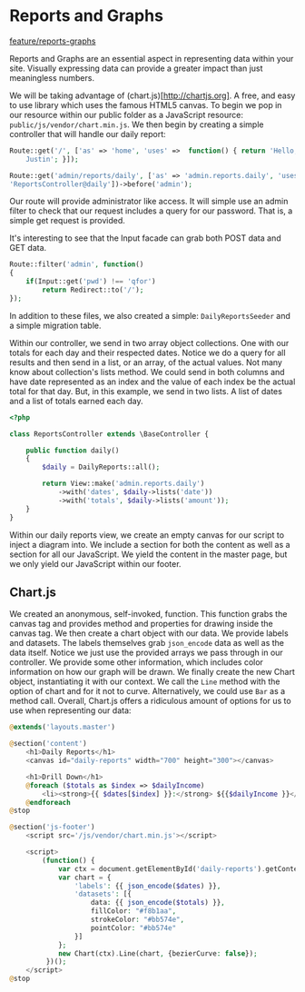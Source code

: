 Reports and Graphs
==================

[feature/reports-graphs](https://github.com/KLVTZ/Laracasts/tree/feature/reports-graphs)

Reports and Graphs are an essential aspect in representing data within your
site. Visually expressing data can provide a greater impact than just
meaningless numbers.

We will be taking advantage of (chart.js)[http://chartjs.org]. A free, and easy
to use library which uses the famous HTML5 canvas. To begin we pop in our
resource within our public folder as a JavaScript resource:
`public/js/vendor/chart.min.js`. We then begin by creating a simple controller
that will handle our daily report:

```php
Route::get('/', ['as' => 'home', 'uses' =>  function() { return 'Hello,
	Justin'; }]);

Route::get('admin/reports/daily', ['as' => 'admin.reports.daily', 'uses' =>
'ReportsController@daily'])->before('admin');
```

Our route will provide administrator like access. It will simple use an admin
filter to check that our request includes a query for our password. That is, a
simple get request is provided.

It's interesting to see that the Input facade can grab both POST data and GET
data.

```php
Route::filter('admin', function()
{
	if(Input::get('pwd') !== 'qfor')
		return Redirect::to('/');
});
```

In addition to these files, we also created a simple: `DailyReportsSeeder` and a
simple migration table.

Within our controller, we send in two array object collections. One with our
totals for each day and their respected dates. Notice we do a query for all
results and then send in a list, or an array, of the actual values. Not many
know about collection's lists method. We could send in both columns and have
date represented as an index and the value of each index be the actual total for
that day. But, in this example, we send in two lists. A list of dates and a
list of totals earned each day.

```php
<?php

class ReportsController extends \BaseController {

	public function daily()
	{
		$daily = DailyReports::all();

		return View::make('admin.reports.daily')
			->with('dates',	$daily->lists('date'))
			->with('totals', $daily->lists('amount'));
	}
}
```

Within our daily reports view, we create an empty canvas for our script to
inject a diagram into. We include a section for both the content as well as a
section for all our JavaScript. We yield the content in the master page, but we
only yield our JavaScript within our footer.

Chart.js
--------
We created an anonymous, self-invoked, function. This function grabs the canvas
tag and provides method and properties for drawing inside the canvas tag. We
then create a chart object with our data. We provide labels and datasets. The
labels themselves grab `json_encode` data as well as the data itself. Notice we
just use the provided arrays we pass through in our controller. We provide some
other information, which includes color information on how our graph will be
drawn. We finally create the new Chart object, instantiating it with our
context. We call the `Line` method with the option of chart and for it not to
curve. Alternatively, we could use `Bar` as a method call. Overall, Chart.js
offers a ridiculous amount of options for us to use when representing our data:

```php
@extends('layouts.master')

@section('content')
	<h1>Daily Reports</h1>
	<canvas id="daily-reports" width="700" height="300"></canvas>

	<h1>Drill Down</h1>
	@foreach ($totals as $index => $dailyIncome)
		<li><strong>{{ $dates[$index] }}:</strong> ${{$dailyIncome }}</li>
	@endforeach
@stop

@section('js-footer')
	<script src='/js/vendor/chart.min.js'></script>

	<script>
		(function() {
			var ctx = document.getElementById('daily-reports').getContext('2d');
			var chart = {
				'labels': {{ json_encode($dates) }},
				'datasets': [{
					data: {{ json_encode($totals) }},
					fillColor: "#f8b1aa",
					strokeColor: "#bb574e",
					pointColor: "#bb574e"
				}]
			};
			new Chart(ctx).Line(chart, {bezierCurve: false});
		 })();
	</script>
@stop
```
